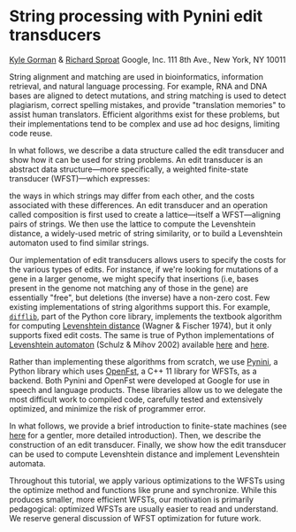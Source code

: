 # String processing with Pynini edit transducers
<a href = "kbg@google.com">Kyle Gorman</a> & <a href = "rws@google.com">Richard Sproat</a>
Google, Inc.
111 8th Ave., New York, NY 10011

String alignment and matching are used in bioinformatics, information retrieval, and natural language processing. For example, RNA and DNA bases are aligned to detect mutations, and string matching is used to detect plagiarism, correct spelling mistakes, and provide "translation memories" to assist human translators. Efficient algorithms exist for these problems, but their implementations tend to be complex and use ad hoc designs, limiting code reuse.

In what follows, we describe a data structure called the edit transducer and show how it can be used for string problems. An edit transducer is an abstract data structure—more specifically, a weighted finite-state transducer (WFST)—which expresses:

the ways in which strings may differ from each other, and
the costs associated with these differences.
An edit transducer and an operation called composition is first used to create a lattice—itself a WFST—aligning pairs of strings. We then use the lattice to compute the Levenshtein distance, a widely-used metric of string similarity, or to build a Levenshtein automaton used to find similar strings.

Our implementation of edit transducers allows users to specify the costs for the various types of edits. For instance, if we're looking for mutations of a gene in a larger genome, we might specify that insertions (i.e, bases present in the genome not matching any of those in the gene) are essentially "free", but deletions (the inverse) have a non-zero cost. Few existing implementations of string algorithms support this. For example, <a href = "https://docs.python.org/2/library/difflib.html#difflib.SequenceMatcher">`difflib`</a>, part of the Python core library, implements the textbook algorithm for computing <a href = "https://en.wikipedia.org/wiki/Levenshtein_distance">Levenshtein distance</a> (Wagner & Fischer 1974), but it only supports fixed edit costs. The same is true of Python implementations of <a href = "https://en.wikipedia.org/wiki/Levenshtein_automaton">Levenshtein automaton</a> (Schulz & Mihov 2002) available <a href = "http://blog.notdot.net/2010/07/Damn-Cool-Algorithms-Levenshtein-Automata">here</a> and <a href = "http://julesjacobs.github.io/2015/06/17/disqus-levenshtein-simple-and-fast.html">here</a>.

Rather than implementing these algorithms from scratch, we use <a href = "http://www.opengrm.org/twiki/bin/view/GRM/Pynini">Pynini</a>, a Python library which uses <a href = "http://www.openfst.org/twiki/bin/view/FST/WebHome">OpenFst</a>, a C++ 11 library for WFSTs, as a backend. Both Pynini and OpenFst were developed at Google for use in speech and language products. These libraries allow us to we delegate the most difficult work to compiled code, carefully tested and extensively optimized, and minimize the risk of programmer error.

In what follows, we provide a brief introduction to finite-state machines (see <a href = "https://www.oreilly.com/ideas/how-to-get-superior-text-processing-in-python-with-pynini">here</a> for a gentler, more detailed introduction). Then, we describe the construction of an edit transducer. Finally, we show how the edit transducer can be used to compute Levenshtein distance and implement Levenshtein automata.

Throughout this tutorial, we apply various optimizations to the WFSTs using the optimize method and functions like prune and synchronize. While this produces smaller, more efficient WFSTs, our motivation is primarily pedagogical: optimized WFSTs are usually easier to read and understand. We reserve general discussion of WFST optimization for future work.
